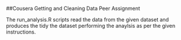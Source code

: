 ##Cousera Getting and Cleaning Data Peer Assignment

The run_analysis.R scripts read the data from the given dataset and produces the  tidy the dataset performing the anaylsis as per the given instructions.
